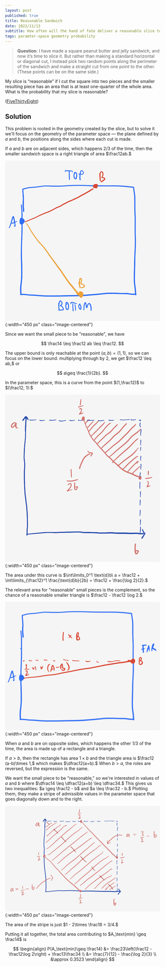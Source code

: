 ```yaml
---
layout: post
published: true
title: Reasonable Sandwich
date: 2022/11/13
subtitle: How often will the hand of fate deliver a reasonable slice to the undercard?
tags: paramter-space geometry probability
---
```


>**Question**: I have made a square peanut butter and jelly sandwich, and now it’s time to slice it. But rather than making a standard horizontal or diagonal cut, I instead pick two random points along the perimeter of the sandwich and make a straight cut from one point to the other. (These points can be on the same side.)

My slice is “reasonable” if I cut the square into two pieces and the smaller resulting piece has an area that is at least one-quarter of the whole area. What is the probability that my slice is reasonable?

<!--more-->

([FiveThirtyEight](https://fivethirtyeight.com/features/can-you-knock-down-the-gates/))

## Solution

This problem is rooted in the geometry created by the slice, but to solve it we'll focus on the geometry of the parameter space — the plane defined by $a$ and $b,$ the positions along the sides where each cut is made.

If $a$ and $b$ are on adjacent sides, which happens $2/3$ of the time, then the smaller sandwich space is a right triangle of area $\frac12ab.$ 

![](/img/2022-11-11-adjacent-sides.png){:width="450 px" class="image-centered"}

Since we want the small piece to be "reasonable", we have

$$ \frac14 \leq \frac12 ab \leq \frac12. $$

The upper bound is only reachable at the point $(a,b) = (1,1),$ so we can focus on the lower bound. multiplying through by $2,$ we get $\frac12 \leq ab,$ or

$$ a\geq \frac{1}{2b}. $$

In the parameter space, this is a curve from the point $(1,\frac12)$ to $(\frac12, 1):$ 

![](/img/2022-11-11-first-area.png){:width="450 px" class="image-centered"}

The area under this curve is $\int\limits_0^1 \text{d}b\ a = \frac12 + \int\limits_{\frac12}^1 \frac{\text{d}b}{2b} = \frac12 + \frac{\log 2}{2}.$ 

The relevant area for "reasonable" small pieces is the complement, so the chance of a reasonable smaller triangle is $\frac12 - \frac12 \log 2.$

![](/img/2022-11-11-far-side-diagram.png){:width="450 px" class="image-centered"}

When $a$ and $b$ are on opposite sides, which happens the other $1/3$ of the time, the area is made up of a rectangle and a triangle. 

If $a > b,$ then the rectangle has area $1\times b$ and the triangle area is $\frac12 (a-b)\times 1,$ which makes $\dfrac12(a+b).$ When $b > a,$ the roles are reversed, but the expression is the same. 

We want the small piece to be "reasonable," so we're interested in values of $a$ and $b$ where $\dfrac14 \leq \dfrac12(a+b) \leq \dfrac34.$ This gives us two inequalities: $a \geq \frac12 - b$ and $a \leq \frac32 - b.$ Plotting them, they make a stripe of admissible values in the parameter space that goes diagonally down and to the right. 

![](/img/2022-11-11-second-area.png){:width="450 px" class="image-centered"}

<!-- for every pair $(a,b)$ that satisfies this, there is a corresponding pair $(a^\prime, b^\prime) = (1-a, 1-b)$ that also satisfy it.  -->
The area of the stripe is just $1 - 2\times \frac18 = 3/4.$ 

Putting it all together, the total area contributing to $A_\text{min} \geq \frac14$ is 

$$ 
  \begin{align}
    P(A_\text{min}\geq \frac14) &= \frac23\left(\frac12 - \frac12\log 2\right) + \frac13\frac34 \\
    &= \frac{7}{12} - \frac{\log 2}{3} \\
    &\approx 0.3523 
  \end{align}
$$





<br>
